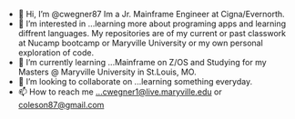 - 👋 Hi, I’m @cwegner87 Im a Jr. Mainframe Engineer at Cigna/Evernorth.
- 👀 I’m interested in ...learning more about programing apps and learning diffrent languages. My repositories are of my current or past classwork at Nucamp bootcamp or Maryville University or my own personal exploration of code.
- 🌱 I’m currently learning ...Mainframe on Z/OS and Studying for my Masters @ Maryville University in St.Louis, MO.
- 💞️ I’m looking to collaborate on ...learning something everyday. 
- 📫 How to reach me ...cwegner1@live.maryville.edu or coleson87@gmail.com

<!---
cwegner87/cwegner87 is a ✨ special ✨ repository because its `README.md` (this file) appears on your GitHub profile.
You can click the Preview link to take a look at your changes.
--->
